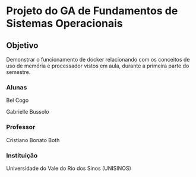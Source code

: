 # Projeto do GA de Fundamentos de Sistemas Operacionais
## Objetivo
Demonstrar o funcionamento de docker relacionando com os conceitos de uso de memória e processador vistos em aula, durante a primeira parte do semestre.

### Alunas
Bel Cogo

Gabrielle Bussolo

### Professor
Cristiano Bonato Both

### Instituição
Universidade do Vale do Rio dos Sinos (UNISINOS)